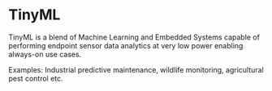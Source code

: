 # TinyML

TinyML is a blend of Machine Learning and Embedded Systems capable of performing endpoint sensor data analytics at very low power enabling always-on use cases.

Examples: Industrial predictive maintenance, wildlife monitoring, agricultural pest control etc.
